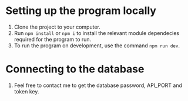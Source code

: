 # Setting up the program locally 
1. Clone the project to your computer. 
2. Run `npm install` or `npm i` to install the relevant module dependecies required for the program to run. 
3. To run the program on development, use the command `npm run dev`. 

# Connecting to the database
1. Feel free to contact me to get the database password, API_PORT and token key. 

